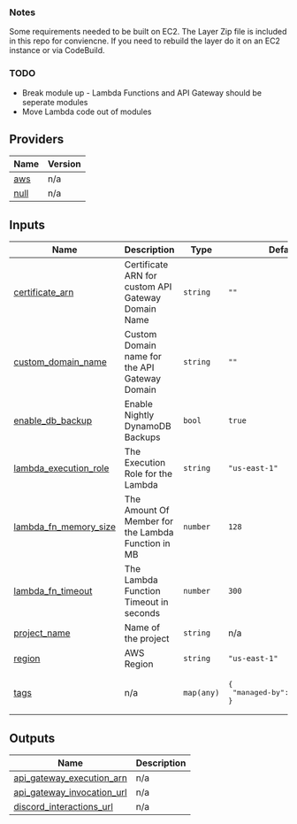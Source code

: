 

### Notes 
Some requirements needed to be built on EC2. The Layer Zip file is included in this repo for conviencne. If you need to rebuild the layer do it on an EC2 instance or via CodeBuild. 

### TODO 

* Break module up - Lambda Functions and API Gateway should be seperate modules 
* Move Lambda code out of modules


## Providers

| Name | Version |
|------|---------|
| <a name="provider_aws"></a> [aws](#provider\_aws) | n/a |
| <a name="provider_null"></a> [null](#provider\_null) | n/a |

## Inputs

| Name | Description | Type | Default | Required |
|------|-------------|------|---------|:--------:|
| <a name="input_certificate_arn"></a> [certificate\_arn](#input\_certificate\_arn) | Certificate ARN for custom API Gateway Domain Name | `string` | `""` | no |
| <a name="input_custom_domain_name"></a> [custom\_domain\_name](#input\_custom\_domain\_name) | Custom Domain name for the API Gateway Domain | `string` | `""` | no |
| <a name="input_enable_db_backup"></a> [enable\_db\_backup](#input\_enable\_db\_backup) | Enable Nightly DynamoDB Backups | `bool` | `true` | no |
| <a name="input_lambda_execution_role"></a> [lambda\_execution\_role](#input\_lambda\_execution\_role) | The Execution Role for the Lambda | `string` | `"us-east-1"` | no |
| <a name="input_lambda_fn_memory_size"></a> [lambda\_fn\_memory\_size](#input\_lambda\_fn\_memory\_size) | The Amount Of Member for the Lambda Function in MB | `number` | `128` | no |
| <a name="input_lambda_fn_timeout"></a> [lambda\_fn\_timeout](#input\_lambda\_fn\_timeout) | The Lambda Function Timeout in seconds | `number` | `300` | no |
| <a name="input_project_name"></a> [project\_name](#input\_project\_name) | Name of the project | `string` | n/a | yes |
| <a name="input_region"></a> [region](#input\_region) | AWS Region | `string` | `"us-east-1"` | no |
| <a name="input_tags"></a> [tags](#input\_tags) | n/a | `map(any)` | <pre>{<br>  "managed-by": "terraform"<br>}</pre> | no |

## Outputs

| Name | Description |
|------|-------------|
| <a name="output_api_gateway_execution_arn"></a> [api\_gateway\_execution\_arn](#output\_api\_gateway\_execution\_arn) | n/a |
| <a name="output_api_gateway_invocation_url"></a> [api\_gateway\_invocation\_url](#output\_api\_gateway\_invocation\_url) | n/a |
| <a name="output_discord_interactions_url"></a> [discord\_interactions\_url](#output\_discord\_interactions\_url) | n/a |